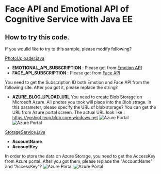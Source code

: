 Face API and Emotional API of Cognitive Service with Java EE
====
## How to try this code.

If you woulld like to try to this sample, please modify following?

[PhotoUploader.java](https://github.com/yoshioterada/Face-Detect-Cognitive-Service-with-Java-EE/blob/master/src/main/java/com/yoshio3/backingBean/PhotoUploader.java)

* __EMOTIONAL_API_SUBSCRIPTION__ 
: Please get from [Emotion API](https://www.microsoft.com/cognitive-services/en-us/emotion-api?WT.mc_id=java-0000-yoterada)
* __FACE_API_SUBSCRIPTION__
: Please get from [Face API](https://www.microsoft.com/cognitive-services/en-us/face-api?WT.mc_id=java-0000-yoterada)

You need to get the Subscription ID both Emotion and Face API from the following site. After you got it, please replace the string?

* __AZURE_BLOG_UPLOAD_URL__
You need to create Blob Storage on Microsoft Azure. All photos you took will place into the Blob strage. In this parameter, please specify the URL of blob storage?
You can get the URL from Azure portal screen. The actual URL look like : https://yoshiofileup.blob.core.windows.net
![Azure Portal](https://c1.staticflickr.com/9/8769/29045443503_ea033d6cbb.jpg)
![Azure Portal](https://c1.staticflickr.com/9/8555/29559009892_858aaae47d.jpg)

[StorageService.java](https://github.com/yoshioterada/Face-Detect-Cognitive-Service-with-Java-EE/blob/master/src/main/java/com/yoshio3/services/StorageService.java)
* __AccountName__
* __AccountKey__

In order to store the data on Azure Storage, you need to get the AccessKey from Azure portal. After you got them, please replace the "AccountName" and "AccessKey"?
![Azure Portal](https://c1.staticflickr.com/9/8198/29634584106_92aa5fcda2.jpg)
![Azure Portal](https://c1.staticflickr.com/9/8560/29634584276_cc8f967778.jpg)

